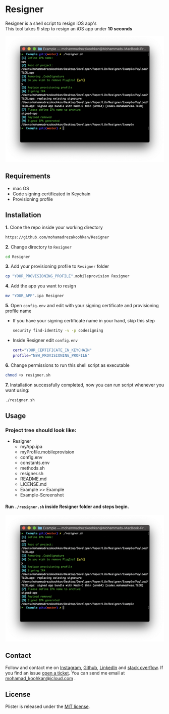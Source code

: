 
# Resigner
Resigner is a shell script to resign iOS app's  
This tool takes 9 step to resign an iOS app under **10 seconds**

![Resigner](https://raw.githubusercontent.com/mohamadrezakoohkan/Resigner/master/Example-Screenshot.png)


## Requirements
- mac OS 
- Code signing certificated in Keychain
- Provisioning profile

## Installation

**1.** Clone the repo inside your working directory
```bash
https://github.com/mohamadrezakoohkan/Resigner
```

 **2.** Change directory to `Resigner`
```bash
cd Resigner
```
**3.** Add your provisioning profile to `Resigner` folder  
```bash
cp "YOUR_PROVISIONING_PROFILE".mobileprovision Resigner
```
**4.** Add the app you want to resign
```bash
mv "YOUR_APP".ipa Resigner
```
**5.** Open `config.env` and edit with your signing certificate and provisioning profile name

  - If you have your signing certificate name in your hand, skip this step
  
    ```bash
    security find-identity -v -p codesigning
    ```
  - Inside Resigner edit `config.env`    
  
    ```bash
    cert="YOUR_CERTIFICATE_IN_KEYCHAIN"
    profile="NEW_PROVISIONING_PROFILE"
    ```
**6.** Change permissions to run this shell script as executable
```bash
chmod +x resigner.sh
```
**7.** Installation successfully completed, now you can run script whenever you want using:
```bash
./resigner.sh
```

## Usage

### Project tree should look like:

 - Resigner 
     - myApp.ipa
     - myProfile.mobileprovision
     - config.env
     - constants.env
     - methods.sh
     - resigner.sh
     - README.md
     - LICENSE.md
     - Example >> Example
     - Example-Screenshot
               
#### Run `./resigner.sh` inside Resigner folder and steps begin.


![Resigner](https://raw.githubusercontent.com/mohamadrezakoohkan/Resigner/master/Example-Screenshot.png)


## Contact

Follow and contact me on [Instagram](https://www.instagram.com/mohamadreza.codes/),  [Github](https://github.com/mohamadrezakoohkan), [LinkedIn](https://www.linkedin.com/in/mohammad-reza-koohkan-558306160/) and [stack overflow](https://stackoverflow.com/users/9706268/mohamad-reza-koohkan?tab=profile). If you find an issue [open a ticket](https://github.com/mohamadrezakoohkan/Resigner/issues/new). You can send me email at mohamad_koohkan@icloud.com .

## License
Plister is released under the [MIT license](https://github.com/mohamadrezakoohkan/Resigner/blob/master/LICENSE.md).

